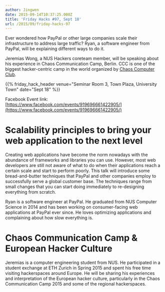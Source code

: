 ```yaml
---
author: Jingwen
date: 2015-09-14T10:37:25.000Z
title: 'Friday Hacks #97, Sept 18'
url: /2015/09/friday-hacks-97
---
```


Ever wondered how PayPal or other large companies scale their infrastructure to address large traffic? Ryan, a software engineer from PayPal, will be explaining different ways to do it.

Jeremias Wong, a NUS Hackers coreteam member, will be speaking about his experience in Chaos Communication Camp, Berlin. CCC is one of the biggest hacker-centric camp in the world organized by [Chaos Computer Club](https://en.wikipedia.org/wiki/Chaos_Computer_Club).

{{% friday_hack_header venue="Seminar Room 3, Town Plaza, University Town" date="Sept 18" %}}

Facebook Event link: [https://www.facebook.com/events/919696661422905/](https://www.facebook.com/events/919696661422905/)

# Scalability principles to bring your web application to the next level

Creating web applications have become the norm nowadays with the abundance of frameworks and libraries you can use. However, most web developers are still not aware of what to do when their applications reach a certain scale and start to perform poorly. This talk will introduce some bread-and-butter techniques that PayPal and other companies employ to successfully serve a global customer base. The techniques range from small changes that you can start doing immediately to re-designing everything from scratch.

Ryan is a software engineer at PayPal. He graduated from NUS Computer Science in 2014 and has been working on consumer-facing web applications at PayPal ever since. He loves optimizing applications and complaining about how slow everything is.

# Chaos Communication Camp & European Hacker Culture

Jeremias is a computer engineering student from NUS. He participated in a student exchange at ETH Zurich in Spring 2015 and spent his free time visiting hackerspaces around Europe. He will be sharing his experiences and interpretation of the European hacker culture, particularly in the Chaos Communication Camp 2015 and some of the regional hackerspaces.
